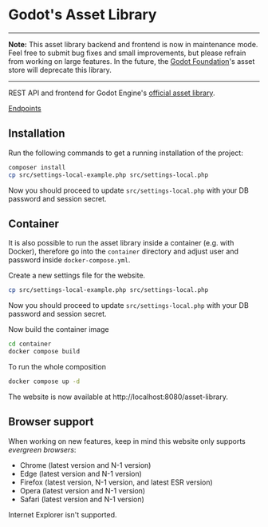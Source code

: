 # Godot's Asset Library

___

**Note:** This asset library backend and frontend is now in maintenance mode.
Feel free to submit bug fixes and small improvements, but please refrain from
working on large features. In the future, the [Godot Foundation](https://godot.foundation/)'s asset store
will deprecate this library.

___

REST API and frontend for Godot Engine's [official asset library](https://godotengine.org/asset-library).

[Endpoints](./API.md)

## Installation

Run the following commands to get a running installation of the project:

````bash
composer install
cp src/settings-local-example.php src/settings-local.php
````

Now you should proceed to update `src/settings-local.php` with your DB password and session secret.

## Container

It is also possible to run the asset library inside a container (e.g. with Docker), therefore go into the `container` directory and adjust user and password inside `docker-compose.yml`.

Create a new settings file for the website.
```bash
cp src/settings-local-example.php src/settings-local.php
```

Now you should proceed to update `src/settings-local.php` with your DB password and session secret.

Now build the container image
```bash
cd container
docker compose build
```

To run the whole composition

```bash
docker compose up -d
```

The website is now available at http://localhost:8080/asset-library.

## Browser support

When working on new features, keep in mind this website only supports
*evergreen browsers*:

- Chrome (latest version and N-1 version)
- Edge (latest version and N-1 version)
- Firefox (latest version, N-1 version, and latest ESR version)
- Opera (latest version and N-1 version)
- Safari (latest version and N-1 version)

Internet Explorer isn't supported.

